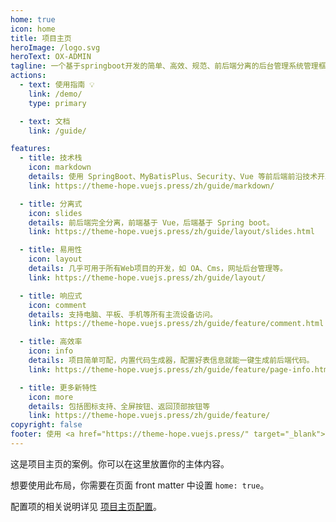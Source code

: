 ```yaml
---
home: true
icon: home
title: 项目主页
heroImage: /logo.svg
heroText: OX-ADMIN
tagline: 一个基于springboot开发的简单、高效、规范、前后端分离的后台管理系统管理框架。
actions:
  - text: 使用指南 💡
    link: /demo/
    type: primary

  - text: 文档
    link: /guide/

features:
  - title: 技术栈
    icon: markdown
    details: 使用 SpringBoot、MyBatisPlus、Security、Vue 等前后端前沿技术开发。
    link: https://theme-hope.vuejs.press/zh/guide/markdown/

  - title: 分离式
    icon: slides
    details: 前后端完全分离，前端基于 Vue，后端基于 Spring boot。
    link: https://theme-hope.vuejs.press/zh/guide/layout/slides.html

  - title: 易用性
    icon: layout
    details: 几乎可用于所有Web项目的开发，如 OA、Cms，网址后台管理等。
    link: https://theme-hope.vuejs.press/zh/guide/layout/

  - title: 响应式
    icon: comment
    details: 支持电脑、平板、手机等所有主流设备访问。
    link: https://theme-hope.vuejs.press/zh/guide/feature/comment.html

  - title: 高效率
    icon: info
    details: 项目简单可配，内置代码生成器，配置好表信息就能一键生成前后端代码。
    link: https://theme-hope.vuejs.press/zh/guide/feature/page-info.html

  - title: 更多新特性
    icon: more
    details: 包括图标支持、全屏按钮、返回顶部按钮等
    link: https://theme-hope.vuejs.press/zh/guide/feature/
copyright: false
footer: 使用 <a href="https://theme-hope.vuejs.press/" target="_blank">VuePress Theme Hope</a> 主题 | MIT 协议, 版权所有 © 2019-present Mr.Hope
---
```


这是项目主页的案例。你可以在这里放置你的主体内容。

想要使用此布局，你需要在页面 front matter 中设置 `home: true`。

配置项的相关说明详见 [项目主页配置](https://theme-hope.vuejs.press/zh/guide/layout/home/)。
